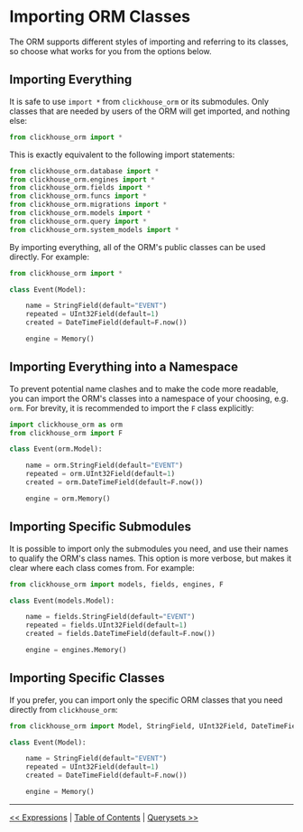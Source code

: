
Importing ORM Classes
=====================

The ORM supports different styles of importing and referring to its classes, so choose what works for you from the options below.

Importing Everything
--------------------

It is safe to use `import *` from `clickhouse_orm` or its submodules. Only classes that are needed by users of the ORM will get imported, and nothing else:
```python
from clickhouse_orm import *
```
This is exactly equivalent to the following import statements:
```python
from clickhouse_orm.database import *
from clickhouse_orm.engines import *
from clickhouse_orm.fields import *
from clickhouse_orm.funcs import *
from clickhouse_orm.migrations import *
from clickhouse_orm.models import *
from clickhouse_orm.query import *
from clickhouse_orm.system_models import *
```
By importing everything, all of the ORM's public classes can be used directly. For example:
```python
from clickhouse_orm import *

class Event(Model):

    name = StringField(default="EVENT")
    repeated = UInt32Field(default=1)
    created = DateTimeField(default=F.now())

    engine = Memory()
```

Importing Everything into a Namespace
-------------------------------------

To prevent potential name clashes and to make the code more readable, you can import the ORM's classes into a namespace of your choosing, e.g. `orm`. For brevity, it is recommended to import the `F` class explicitly:
```python
import clickhouse_orm as orm
from clickhouse_orm import F

class Event(orm.Model):

    name = orm.StringField(default="EVENT")
    repeated = orm.UInt32Field(default=1)
    created = orm.DateTimeField(default=F.now())

    engine = orm.Memory()
```

Importing Specific Submodules
-----------------------------

It is possible to import only the submodules you need, and use their names to qualify the ORM's class names. This option is more verbose, but makes it clear where each class comes from. For example:
```python
from clickhouse_orm import models, fields, engines, F

class Event(models.Model):

    name = fields.StringField(default="EVENT")
    repeated = fields.UInt32Field(default=1)
    created = fields.DateTimeField(default=F.now())

    engine = engines.Memory()
```

Importing Specific Classes
--------------------------

If you prefer, you can import only the specific ORM classes that you need directly from `clickhouse_orm`:
```python
from clickhouse_orm import Model, StringField, UInt32Field, DateTimeField, F, Memory

class Event(Model):

    name = StringField(default="EVENT")
    repeated = UInt32Field(default=1)
    created = DateTimeField(default=F.now())

    engine = Memory()
```

---

[<< Expressions](expressions.md) | [Table of Contents](toc.md) | [Querysets >>](querysets.md)
